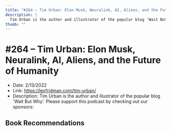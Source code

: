 ```yaml
---
title: "#264 – Tim Urban: Elon Musk, Neuralink, AI, Aliens, and the Future of Humanity"
description: |
  Tim Urban is the author and illustrator of the popular blog 'Wait But Why'. Please support this podcast by checking out our sponsors:"
thumb: ""
---
```


# #264 – Tim Urban: Elon Musk, Neuralink, AI, Aliens, and the Future of Humanity

  - Date: 2/13/2022
  - Link: https://lexfridman.com/tim-urban/
  - Description: Tim Urban is the author and illustrator of the popular blog 'Wait But Why'. Please support this podcast by checking out our sponsors:

## Book Recommendations

